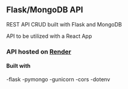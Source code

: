 ## Flask/MongoDB API
REST API CRUD built with Flask and MongoDB

API to be utilized with a React App

### API hosted on [Render](https://render.com/)


#### Built with
  -flask
  -pymongo
  -gunicorn
  -cors
  -dotenv
